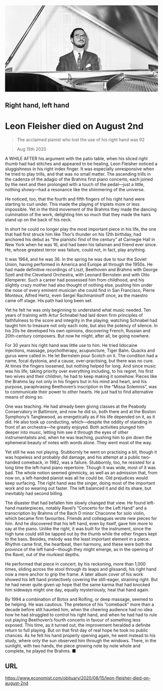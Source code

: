 ![](./images/20200815_OBP501.jpg)

## Right hand, left hand

# Leon Fleisher died on August 2nd

> The acclaimed pianist who lost the use of his right hand was 92

> Aug 15th 2020

A  WHILE AFTER his argument with the patio table, when his sliced right thumb had had stitches and appeared to be healing, Leon Fleisher noticed a sluggishness in his right index finger. It was especially unresponsive when he tried to play trills, and that was no small matter. The ascending trills in the cadenza of the adagio of the Brahms first piano concerto, each joined by the next and then prolonged with a touch of the pedal—just a little, nothing showy—had a resonance like the shimmering of the universe.

He noticed, too, that the fourth and fifth fingers of his right hand were starting to curl under. This made the playing of triplets more or less impossible. Yet in the third movement of the Brahms they made the dancing culmination of the work, delighting him so much that they made the hairs stand up on the back of his neck.

In short he could no longer play the most important piece in his life, the one that had first struck him like Thor’s thunder on his 12th birthday, had anchored his debut as “the pianistic find of the century” at Carnegie Hall in New York when he was 16, and had been his talisman and friend ever since. He, whose greatest terror was failure, could not, in fact, play anything.

It was 1964, and he was 36. In the spring he was due to tour the Soviet Union, having performed in America and Europe all through the 1950s. He had made definitive recordings of Liszt, Beethoven and Brahms with George Szell and the Cleveland Orchestra, with Leonard Bernstein and with Otto Klemperer. Such a career had possessed him from childhood, and his slightly crazy mother had also thought of nothing else, pushing him under the nose of every eminent musician she could find in San Francisco, Pierre Monteux, Alfred Hertz, even Sergei Rachmaninoff once, as the maestro came off stage. His path had long been set.

Yet he felt he was only beginning to understand what music needed. Ten years of training with Artur Schnabel had laid down firm principles of faithfulness to the score and integrity in the playing; watching Schnabel had taught him to treasure not only each note, but also the potency of silence. In his 20s he developed his own opinions, discovering French, Russian and 20th-century composers. But now he might, after all, be going nowhere.

For 30 years his right hand was little use to him. He tried lidocaine injections, massage, psychotherapy, acupuncture, Tiger Balm. Quacks and gurus were called in. He let Bernstein pour Scotch on it. The condition had a name, focal dystonia, and a cause, over-practising, but there was no cure. At times the fingers loosened, but nothing helped for long. And since music was his life, taking priority over everything including, to his regret, his first two wives and their children, he had to keep making it somehow. Pieces like the Brahms lay not only in his fingers but in his mind and heart, and his purpose, paraphrasing Beethoven’s inscription in the “Missa Solemnis”, was to communicate their power to other hearts. He just had to find alternative means of doing so.

One was teaching. He had already been giving classes at the Peabody Conservatory in Baltimore, and now he did so, both there and at the Boston Symphony’s Tanglewood, as energetically as if his life depended on it, as it did. He also took up conducting, which—despite the oddity of standing in front of an orchestra—he greatly enjoyed. Both activities plunged him deeper into music, letting him see it through the eyes of other instrumentalists and, when he was teaching, pushing him to pin down the ephemeral beauty of notes with words alone. They went most of the way.

Yet still he was not playing. Stubbornly he went on practising a bit, though it was hopeless and probably did damage, and his attempt at a public two-handed comeback, in 1982, was a failure. Stubbornly, too, he resisted for a long time the left-hand piano repertoire. Though it was wide, most of it was bad. The whole notion seemed gimmicky, as well as an admission that, from now on, a left-handed pianist was all he could be. Old prejudices would keep surfacing. The right hand was the singer, doing most of the important work and so wearing out faster. The left balanced it and did its share, but inevitably had second billing.

The disaster that had befallen him slowly changed that view. He found left-hand masterpieces, notably Ravel’s “Concerto for the Left Hand” and a transcription by Brahms of the Bach D minor Chaconne for solo violin, which became firm favourites. Friends and colleagues wrote new pieces for him. And he discovered that his left hand, even by itself, gave him more to say at the piano. Unlike the right, it was built for the instrument, since the high tune could still be tapped out by the thumb while the other fingers kept to the bass. Besides, melody was the least important element in a piece. Rhythm came first, the heartbeat, then harmony, and these were both the province of the left hand—though they might emerge, as in the opening of the Ravel, out of the murkiest depths.

He performed that piece in concert, by his reckoning, more than 1,000 times, sliding across the stool through its leaps and glissandi, his right hand now a mere anchor to grip the frame. A later album cover of his work showed his left hand protectively covering the still-eager, straining right. But he had never quite given up hope that the same karma that had knocked him sideways might one day, equally mysteriously, heal that hand again.

By 1994 a combination of Botox and Rolfing, or deep massage, seemed to be helping. He was cautious. The pretence of his “comeback” more than a decade before still haunted him, when the cheering audience had no idea how he had struggled to control his right hand, and when he had had to rule out playing Beethoven’s fourth concerto in favour of something less exposed. This time, as it turned out, the improvement heralded a definite return to full playing. But on that first day of real hope he took no public chances. As he felt his hand properly opening again, he went instead to his study, where only the sun observed him through the windows. There, in the sunlight, with two hands, the piece growing note by note whole and complete, he played the Brahms. ■

## URL

https://www.economist.com/obituary/2020/08/15/leon-fleisher-died-on-august-2nd
